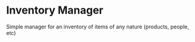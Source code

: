 # Inventory Manager

Simple manager for an inventory of items of any nature (products, people, etc)

